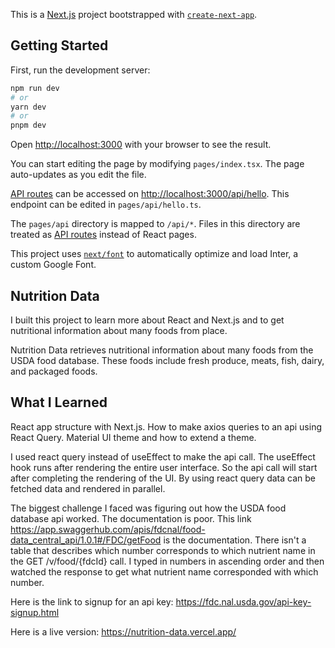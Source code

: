 This is a [Next.js](https://nextjs.org/) project bootstrapped with [`create-next-app`](https://github.com/vercel/next.js/tree/canary/packages/create-next-app).

## Getting Started

First, run the development server:

```bash
npm run dev
# or
yarn dev
# or
pnpm dev
```

Open [http://localhost:3000](http://localhost:3000) with your browser to see the result.

You can start editing the page by modifying `pages/index.tsx`. The page auto-updates as you edit the file.

[API routes](https://nextjs.org/docs/api-routes/introduction) can be accessed on [http://localhost:3000/api/hello](http://localhost:3000/api/hello). This endpoint can be edited in `pages/api/hello.ts`.

The `pages/api` directory is mapped to `/api/*`. Files in this directory are treated as [API routes](https://nextjs.org/docs/api-routes/introduction) instead of React pages.

This project uses [`next/font`](https://nextjs.org/docs/basic-features/font-optimization) to automatically optimize and load Inter, a custom Google Font.

## Nutrition Data

I built this project to learn more about React and Next.js and to get nutritional information about many foods from place.

Nutrition Data retrieves nutritional information about many foods from the USDA food database. These foods include fresh produce, meats, fish, dairy, and packaged foods.

## What I Learned

React app structure with Next.js.
How to make axios queries to an api using React Query.
Material UI theme and how to extend a theme.

I used react query instead of useEffect to make the api call. The useEffect hook runs after rendering the entire user interface. So the api call will start after completing the rendering of the UI. By using react query data can be fetched data and rendered in parallel.

The biggest challenge I faced was figuring out how the USDA food database api worked. The documentation is poor. This link https://app.swaggerhub.com/apis/fdcnal/food-data_central_api/1.0.1#/FDC/getFood is the documentation. There isn't a table that describes which number corresponds to which nutrient name in the GET /v/food/{fdcId} call. I typed in numbers in ascending order and then watched the response to get what nutrient name corresponded with which number.

Here is the link to signup for an api key:
https://fdc.nal.usda.gov/api-key-signup.html

Here is a live version:
https://nutrition-data.vercel.app/
